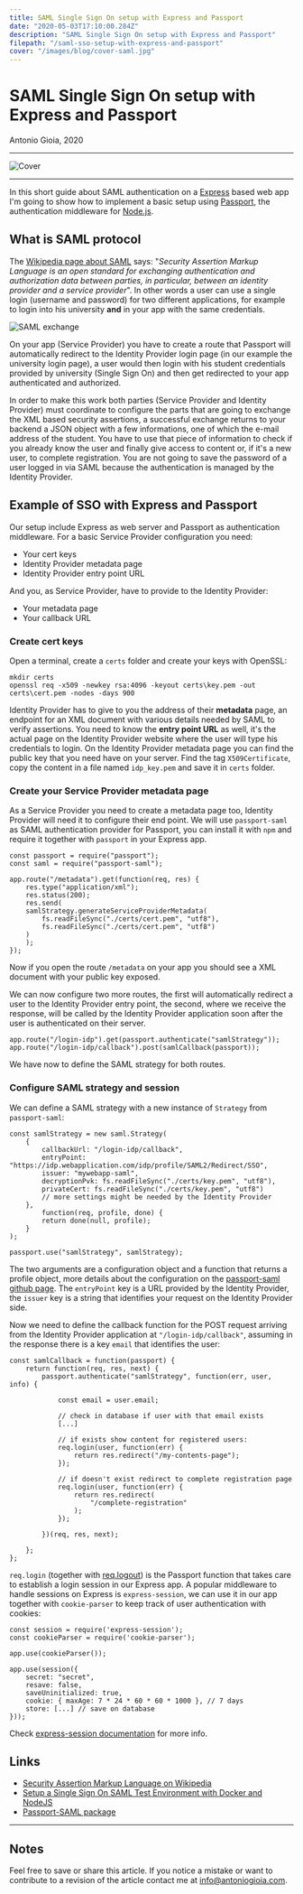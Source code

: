 ```yaml
---
title: SAML Single Sign On setup with Express and Passport
date: "2020-05-03T17:10:00.284Z"
description: "SAML Single Sign On setup with Express and Passport"
filepath: "/saml-sso-setup-with-express-and-passport"
cover: "/images/blog/cover-saml.jpg"
---
```


# SAML Single Sign On setup with Express and Passport

Antonio Gioia, 2020

---

![Cover](https://antoniogioia.com/images/blog/cover-saml.jpg)

---

In this short guide about SAML authentication on a [Express](https://expressjs.com/) based web app I'm going to show how to implement a basic setup using [Passport](http://www.passportjs.org/), the authentication middleware for [Node.js](https://nodejs.org/).

## What is SAML protocol

The [Wikipedia page about SAML](https://en.wikipedia.org/wiki/Security_Assertion_Markup_Language) says: "_Security Assertion Markup Language is an open standard for exchanging authentication and authorization data between parties, in particular, between an identity provider and a service provider_". In other words a user can use a single login (username and password) for two different applications, for example to login into his university **and** in your app with the same credentials.

![SAML exchange](https://antoniogioia.com/images/blog/saml-browser-sso.png)

On your app (Service Provider) you have to create a route that Passport will automatically redirect to the Identity Provider login page (in our example the university login page), a user would then login with his student credentials provided by university (Single Sign On) and then get redirected to your app authenticated and authorized.

In order to make this work both parties (Service Provider and Identity Provider) must coordinate to configure the parts that are going to exchange the XML based security assertions, a successful exchange returns to your backend a JSON object with a few informations, one of which the e-mail address of the student. You have to use that piece of information to check if you already know the user and finally give access to content or, if it's a new user, to complete registration. You are not going to save the password of a user logged in via SAML because the authentication is managed by the Identity Provider.

## Example of SSO with Express and Passport

Our setup include Express as web server and Passport as authentication middleware. For a basic Service Provider configuration you need:

-   Your cert keys
-   Identity Provider metadata page
-   Identity Provider entry point URL

And you, as Service Provider, have to provide to the Identity Provider:

-   Your metadata page
-   Your callback URL

### Create cert keys

Open a terminal, create a `certs` folder and create your keys with OpenSSL:

    mkdir certs
    openssl req -x509 -newkey rsa:4096 -keyout certs\key.pem -out certs\cert.pem -nodes -days 900

Identity Provider has to give to you the address of their **metadata** page, an endpoint for an XML document with various details needed by SAML to verify assertions. You need to know the **entry point URL** as well, it's the actual page on the Identity Provider website where the user will type his credentials to login. On the Identity Provider metadata page you can find the public key that you need have on your server. Find the tag `X509Certificate`, copy the content in a file named `idp_key.pem` and save it in `certs` folder.

### Create your Service Provider metadata page

As a Service Provider you need to create a metadata page too, Identity Provider will need it to configure their end point. We will use `passport-saml` as SAML authentication provider for Passport, you can install it with `npm` and require it together with `passport` in your Express app.

    const passport = require("passport");
    const saml = require("passport-saml");

    app.route("/metadata").get(function(req, res) {
        res.type("application/xml");
        res.status(200);
        res.send(
        samlStrategy.generateServiceProviderMetadata(
            fs.readFileSync("./certs/cert.pem", "utf8"),
            fs.readFileSync("./certs/cert.pem", "utf8")
        )
        );
    });

Now if you open the route `/metadata` on your app you should see a XML document with your public key exposed.

We can now configure two more routes, the first will automatically redirect a user to the Identity Provider entry point, the second, where we receive the response, will be called by the Identity Provider application soon after the user is authenticated on their server.

    app.route("/login-idp").get(passport.authenticate("samlStrategy"));
    app.route("/login-idp/callback").post(samlCallback(passport));

We have now to define the SAML strategy for both routes.

### Configure SAML strategy and session

We can define a SAML strategy with a new instance of `Strategy` from `passport-saml`:

    const samlStrategy = new saml.Strategy(
        {
            callbackUrl: "/login-idp/callback",
            entryPoint: "https://idp.webapplication.com/idp/profile/SAML2/Redirect/SSO",
            issuer: "mywebapp-saml",
            decryptionPvk: fs.readFileSync("./certs/key.pem", "utf8"),
            privateCert: fs.readFileSync("./certs/key.pem", "utf8")
            // more settings might be needed by the Identity Provider
        },
            function(req, profile, done) {
            return done(null, profile);
        }
    );

    passport.use("samlStrategy", samlStrategy);

The two arguments are a configuration object and a function that returns a profile object, more details about the configuration on the [passport-saml github page](https://github.com/bergie/passport-saml). The `entryPoint` key is a URL provided by the Identity Provider, the `issuer` key is a string that identifies your request on the Identity Provider side.

Now we need to define the callback function for the POST request arriving from the Identity Provider application at `"/login-idp/callback"`, assuming in the response there is a key `email` that identifies the user:

    const samlCallback = function(passport) {
        return function(req, res, next) {
            passport.authenticate("samlStrategy", function(err, user, info) {

                const email = user.email;

                // check in database if user with that email exists
                [...]

                // if exists show content for registered users:
                req.login(user, function(err) {
                    return res.redirect("/my-contents-page");
                });

                // if doesn't exist redirect to complete registration page
                req.login(user, function(err) {
                    return res.redirect(
                        "/complete-registration"
                    );
                });

            })(req, res, next);

        };
    };

`req.login` (together with [req.logout](http://www.passportjs.org/docs/login/)) is the Passport function that takes care to establish a login session in our Express app. A popular middleware to handle sessions on Express is `express-session`, we can use it in our app together with `cookie-parser` to keep track of user authentication with cookies:

    const session = require('express-session');
    const cookieParser = require('cookie-parser');

    app.use(cookieParser());

    app.use(session({
        secret: "secret",
        resave: false,
        saveUninitialized: true,
        cookie: { maxAge: 7 * 24 * 60 * 60 * 1000 }, // 7 days
        store: [...] // save on database
    }));

Check [express-session documentation](https://github.com/expressjs/session) for more info.

## Links

-   [Security Assertion Markup Language on Wikipedia](https://en.wikipedia.org/wiki/Security_Assertion_Markup_Language)
-   [Setup a Single Sign On SAML Test Environment with Docker and NodeJS](https://medium.com/disney-streaming/setup-a-single-sign-on-saml-test-environment-with-docker-and-nodejs-c53fc1a984c9)
-   [Passport-SAML package](http://www.passportjs.org/packages/passport-saml/)

---

## Notes

Feel free to save or share this article. If you notice a mistake or want to contribute to a revision of the article contact me at [info@antoniogioia.com](info@antoniogioia.com).
